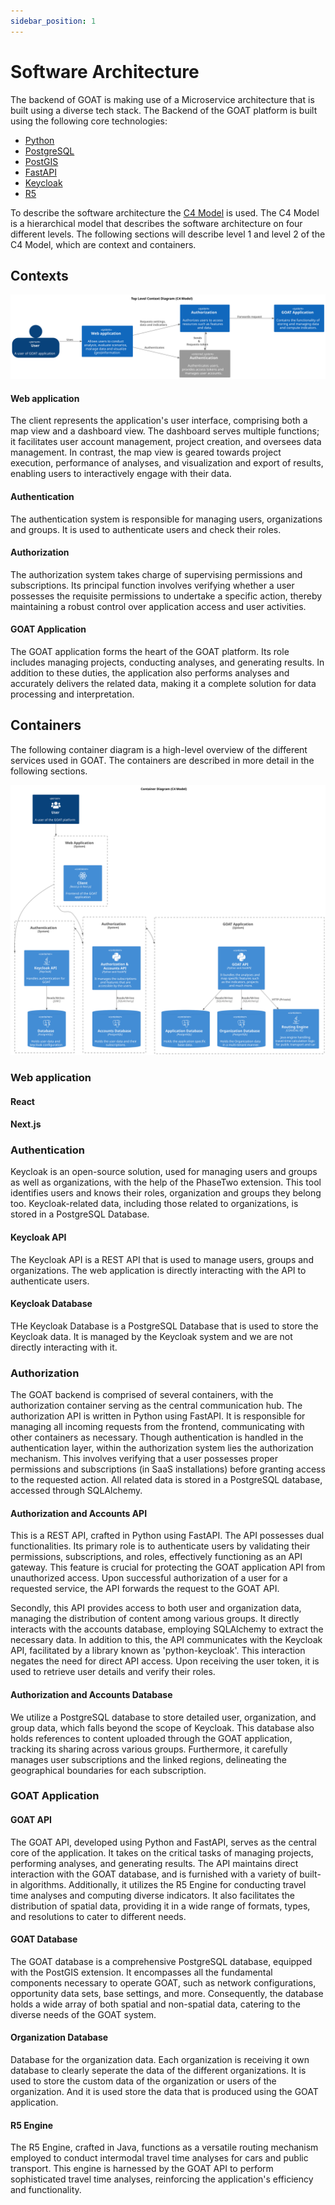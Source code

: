 ```yaml
---
sidebar_position: 1
---
```


# Software Architecture

The backend of GOAT is making use of a Microservice architecture that is built using a diverse tech stack. The Backend of the GOAT platform is built using the following core technologies:

- [Python](https://www.python.org/)
- [PostgreSQL](https://www.postgresql.org/)
- [PostGIS](https://postgis.net/)
- [FastAPI](https://fastapi.tiangolo.com/)
- [Keycloak](https://www.keycloak.org/)
- [R5](https://github.com/conveyal/r5)

To describe the software architecture the [C4 Model](https://c4model.com/) is used. The C4 Model is a hierarchical model that describes the software architecture on four different levels. The following sections will describe level 1 and level 2 of the C4 Model, which are context and containers.

## Contexts
![Context Diagram C4 Model](../../static/diagrams/out/context_v2.svg)

#### Web application
The client represents the application's user interface, comprising both a map view and a dashboard view. The dashboard serves multiple functions; it facilitates user account management, project creation, and oversees data management. In contrast, the map view is geared towards project execution, performance of analyses, and visualization and export of results, enabling users to interactively engage with their data.

#### Authentication
The authentication system is responsible for managing users, organizations and groups. It is used to authenticate users and check their roles. 

#### Authorization
The authorization system takes charge of supervising permissions and subscriptions. Its principal function involves verifying whether a user possesses the requisite permissions to undertake a specific action, thereby maintaining a robust control over application access and user activities.

#### GOAT Application
The GOAT application forms the heart of the GOAT platform. Its role includes managing projects, conducting analyses, and generating results. In addition to these duties, the application also performs analyses and accurately delivers the related data, making it a complete solution for data processing and interpretation.

## Containers

The following container diagram is a high-level overview of the different services used in GOAT. The containers are described in more detail in the following sections.

![Container Diagram C4 Model](../../static/diagrams/out/container_v2.svg)

### Web application 

#### React

#### Next.js 


### Authentication
Keycloak is an open-source solution, used for managing users and groups as well as organizations, with the help of the PhaseTwo extension. This tool identifies users and knows their roles, organization and groups they belong too. Keycloak-related data, including those related to organizations, is stored in a PostgreSQL Database.

#### Keycloak API
The Keycloak API is a REST API that is used to manage users, groups and organizations. The web application is directly interacting with the API to authenticate users. 

#### Keycloak Database
THe Keycloak Database is a PostgreSQL Database that is used to store the Keycloak data. It is managed by the Keycloak system and we are not directly interacting with it. 

### Authorization 
The GOAT backend is comprised of several containers, with the authorization container serving as the central communication hub. The authorization API is written in Python using FastAPI. It is responsible for managing all incoming requests from the frontend, communicating with other containers as necessary. Though authentication is handled in the authentication layer, within the authorization system lies the authorization mechanism. This involves verifying that a user possesses proper permissions and subscriptions (in SaaS installations) before granting access to the requested action. All related data is stored in a PostgreSQL database, accessed through SQLAlchemy.

#### Authorization and Accounts API

This is a REST API, crafted in Python using FastAPI. The API possesses dual functionalities. Its primary role is to authenticate users by validating their permissions, subscriptions, and roles, effectively functioning as an API gateway. This feature is crucial for protecting the GOAT application API from unauthorized access. Upon successful authorization of a user for a requested service, the API forwards the request to the GOAT API.

Secondly, this API provides access to both user and organization data, managing the distribution of content among various groups. It directly interacts with the accounts database, employing SQLAlchemy to extract the necessary data.
In addition to this, the API communicates with the Keycloak API, facilitated by a library known as 'python-keycloak'. This interaction negates the need for direct API access. Upon receiving the user token, it is used to retrieve user details and verify their roles.

#### Authorization and Accounts Database

We utilize a PostgreSQL database to store detailed user, organization, and group data, which falls beyond the scope of Keycloak. This database also holds references to content uploaded through the GOAT application, tracking its sharing across various groups. Furthermore, it carefully manages user subscriptions and the linked regions, delineating the geographical boundaries for each subscription.

### GOAT Application

#### GOAT API 
The GOAT API, developed using Python and FastAPI, serves as the central core of the application. It takes on the critical tasks of managing projects, performing analyses, and generating results. The API maintains direct interaction with the GOAT database, and is furnished with a variety of built-in algorithms. Additionally, it utilizes the R5 Engine for conducting travel time analyses and computing diverse indicators. It also facilitates the distribution of spatial data, providing it in a wide range of formats, types, and resolutions to cater to different needs.

#### GOAT Database

The GOAT database is a comprehensive PostgreSQL database, equipped with the PostGIS extension. It encompasses all the fundamental components necessary to operate GOAT, such as network configurations, opportunity data sets, base settings, and more. Consequently, the database holds a wide array of both spatial and non-spatial data, catering to the diverse needs of the GOAT system.

#### Organization Database

Database for the organization data. Each organization is receiving it own database to clearly seperate the data of the different organizations. It is used to store the custom data of the organization or users of the organization. And it is used store the data that is produced using the GOAT application. 

#### R5 Engine

The R5 Engine, crafted in Java, functions as a versatile routing mechanism employed to conduct intermodal travel time analyses for cars and public transport. This engine is harnessed by the GOAT API to perform sophisticated travel time analyses, reinforcing the application's efficiency and functionality.
